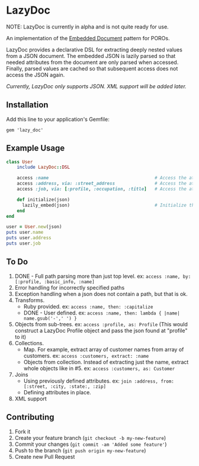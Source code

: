 # LazyDoc

NOTE: LazyDoc is currently in alpha and is not quite ready for use.

An implementation of the [Embedded Document](http://martinfowler.com/bliki/EmbeddedDocument.html) pattern for POROs.

LazyDoc provides a declarative DSL for extracting deeply nested values from a JSON document. The embedded JSON is lazily
parsed so that needed attributes from the document are only parsed when accessed. Finally, parsed values are cached
so that subsequent access does not access the JSON again.

*Currently, LazyDoc only supports JSON. XML support will be added later.*

## Installation

Add this line to your application's Gemfile:

    gem 'lazy_doc'

## Example Usage

```ruby
class User
    include LazyDoc::DSL

    access :name                                        # Access the attribute "name"
    access :address, via: :street_address               # Access the attribute "street_address"
    access :job, via: [:profile, :occupation, :title]   # Access the attribute "title" found at "profile" -> "occupation"

    def initialize(json)
      lazily_embed(json)                                # Initialize the LazyDoc object
    end
end

user = User.new(json)
puts user.name
puts user.address
puts user.job
```

## To Do

1. DONE - Full path parsing more than just top level.  ex: `access :name, by: [:profile, :basic_info, :name]`
2. Error handling for incorrectly specified paths
3. Exception handling when a json does not contain a path, but that is ok.
4. Transforms.
    - Ruby provided. ex: `access :name, then: :capitalize`
    - DONE - User defined.  ex: `access :name, then: lambda { |name| name.gsub('-',' ') }`
5. Objects from sub-trees.  ex: `access :profile, as: Profile` (This would construct a LazyDoc Profile object and pass the json found at "profile" to it)
6. Collections.
    - Map. For example, extract array of customer names from array of customers. ex: `access :customers, extract: :name`
    - Objects from collection. Instead of extracting just the name, extract whole objects like in #5.  ex:  `access :customers, as: Customer`
7. Joins
    - Using previously defined attributes. ex: `join :address, from: [:street, :city, :state:, :zip]`
    - Defining attributes in place.
8. XML support

## Contributing

1. Fork it
2. Create your feature branch (`git checkout -b my-new-feature`)
3. Commit your changes (`git commit -am 'Added some feature'`)
4. Push to the branch (`git push origin my-new-feature`)
5. Create new Pull Request
